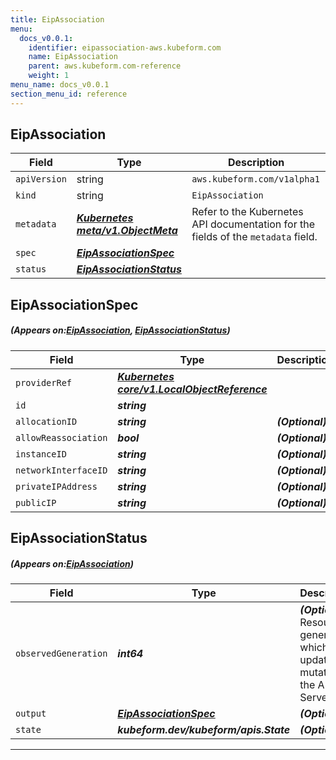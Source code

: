 ```yaml
---
title: EipAssociation
menu:
  docs_v0.0.1:
    identifier: eipassociation-aws.kubeform.com
    name: EipAssociation
    parent: aws.kubeform.com-reference
    weight: 1
menu_name: docs_v0.0.1
section_menu_id: reference
---
```


## EipAssociation
| Field | Type | Description |
| ------ | ----- | ----------- |
| `apiVersion` | string | `aws.kubeform.com/v1alpha1` |
|    `kind` | string | `EipAssociation` |
| `metadata` | ***[Kubernetes meta/v1.ObjectMeta](https://kubernetes.io/docs/reference/generated/kubernetes-api/v1.13/#objectmeta-v1-meta)***|Refer to the Kubernetes API documentation for the fields of the `metadata` field.|
| `spec` | ***[EipAssociationSpec](#EipAssociationSpec)***||
| `status` | ***[EipAssociationStatus](#EipAssociationStatus)***||
## EipAssociationSpec
##### (Appears on:[EipAssociation](#EipAssociation), [EipAssociationStatus](#EipAssociationStatus))
| Field | Type | Description |
| ------ | ----- | ----------- |
| `providerRef` | ***[Kubernetes core/v1.LocalObjectReference](https://kubernetes.io/docs/reference/generated/kubernetes-api/v1.13/#localobjectreference-v1-core)***||
| `id` | ***string***||
| `allocationID` | ***string***| ***(Optional)*** |
| `allowReassociation` | ***bool***| ***(Optional)*** |
| `instanceID` | ***string***| ***(Optional)*** |
| `networkInterfaceID` | ***string***| ***(Optional)*** |
| `privateIPAddress` | ***string***| ***(Optional)*** |
| `publicIP` | ***string***| ***(Optional)*** |
## EipAssociationStatus
##### (Appears on:[EipAssociation](#EipAssociation))
| Field | Type | Description |
| ------ | ----- | ----------- |
| `observedGeneration` | ***int64***| ***(Optional)*** Resource generation, which is updated on mutation by the API Server.|
| `output` | ***[EipAssociationSpec](#EipAssociationSpec)***| ***(Optional)*** |
| `state` | ***kubeform.dev/kubeform/apis.State***| ***(Optional)*** |
---
